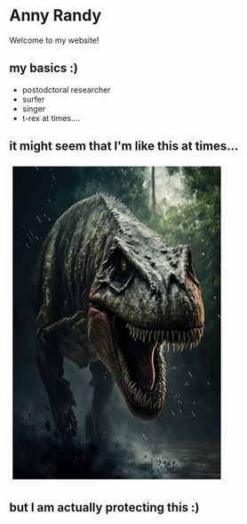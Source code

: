 
# Anny Randy

Welcome to my website! 

## my basics :)

- postodctoral researcher
- surfer
- singer
- t-rex at times....

## it might seem that I'm like this at times...


![Image 1](angry_trex.jpg)

## but I am actually protecting this :)

